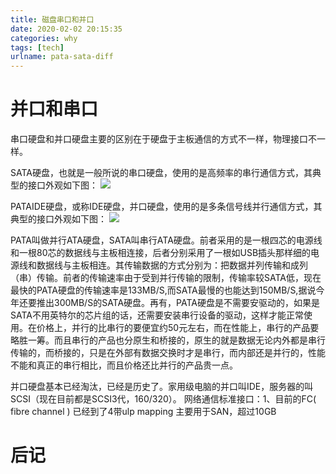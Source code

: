 ```yaml
---
title: 磁盘串口和并口 
date: 2020-02-02 20:15:35 
categories: why
tags: [tech] 
urlname: pata-sata-diff
---
```


# 并口和串口
串口硬盘和并口硬盘主要的区别在于硬盘于主板通信的方式不一样，物理接口不一样。

<!-- more -->

SATA硬盘，也就是一般所说的串口硬盘，使用的是高频率的串行通信方式，其典型的接口外观如下图：
![](https://6leaf-io-1301191402.cos.ap-shanghai.myqcloud.com/%E4%B8%B2%E5%8F%A3%E5%92%8C%E5%B9%B6%E5%8F%A3%E7%A3%81%E7%9B%98/20200202120822569.png)

PATAIDE硬盘，或称IDE硬盘，并口硬盘，使用的是多条信号线并行通信方式，其典型的接口外观如下图：
![](https://6leaf-io-1301191402.cos.ap-shanghai.myqcloud.com/%E4%B8%B2%E5%8F%A3%E5%92%8C%E5%B9%B6%E5%8F%A3%E7%A3%81%E7%9B%98/20200202122339749.png)

PATA叫做并行ATA硬盘，SATA叫串行ATA硬盘。前者采用的是一根四芯的电源线和一根80芯的数据线与主板相连接，后者分别采用了一根如USB插头那样细的电源线和数据线与主板相连。其传输数据的方式分别为：把数据并列传输和成列（串）传输。前者的传输速率由于受到并行传输的限制，传输率较SATA低，现在最快的PATA硬盘的传输速率是133MB/S,而SATA最慢的也能达到150MB/S,据说今年还要推出300MB/S的SATA硬盘。再有，PATA硬盘是不需要安驱动的，如果是SATA不用英特尔的芯片组的话，还需要安装串行设备的驱动，这样才能正常使用。在价格上，并行的比串行的要便宜约50元左右，而在性能上，串行的产品要略胜一筹。而且串行的产品也分原生和桥接的，原生的就是数据无论内外都是串行传输的，而桥接的，只是在外部有数据交换时才是串行，而内部还是并行的，性能不能和真正的串行相比，而且价格还比并行的产品贵一点。

并口硬盘基本已经淘汰，已经是历史了。家用级电脑的并口叫IDE，服务器的叫SCSI（现在目前都是SCSI3代，160/320）。
网络通信标准接口：1、目前的FC( fibre channel ) 已经到了4带ulp mapping  主要用于SAN，超过10GB

# 后记
